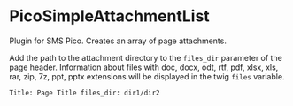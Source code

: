 # PicoSimpleAttachmentList
Plugin for SMS Pico. Creates an array of page attachments. 

Add the path to the attachment directory to the `files_dir` parameter of the page header. Information about files with doc, docx, odt, rtf, pdf, xlsx, xls, rar, zip, 7z, ppt, pptx extensions will be displayed in the twig `files` variable.

`
Title: Page Title
files_dir: dir1/dir2
`